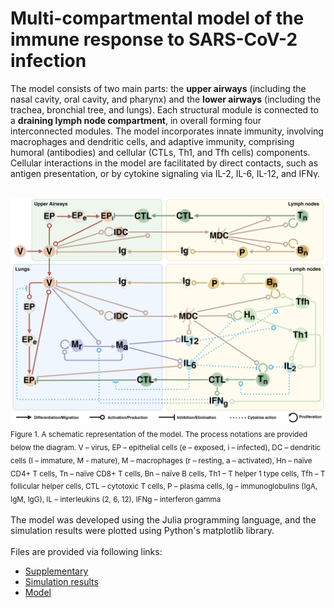 # Multi-compartmental model of the immune response to SARS-CoV-2 infection

The model consists of two main parts: the **upper airways** (including the nasal cavity, oral cavity, and pharynx) and the **lower airways** (including the trachea, bronchial tree, and lungs). Each structural module is connected to a **draining lymph node compartment**, in overall forming four interconnected modules. The model incorporates innate immunity, involving macrophages and dendritic cells, and adaptive immunity, comprising humoral (antibodies) and cellular (CTLs, Th1, and Tfh cells) components. Cellular interactions in the model are facilitated by direct contacts, such as antigen presentation, or by cytokine signaling via IL-2, IL-6, IL-12, and IFNγ.

<br>

<div style="display: inline-block;">
  <img src="supplementary/conceptual_scheme.png" alt="A schematic representation of the model" width="600" />
</div>
<sub>Figure 1. A schematic representation of the model. The process notations are provided below the diagram. V – virus, EP – epithelial cells (e – exposed, i – infected), DC – dendritic cells (I – immature, M - mature), M – macrophages (r – resting, a – activated), Hn – naïve CD4+ T cells, Tn – naïve CD8+ T cells, Bn – naïve B cells, Th1 – T helper 1 type cells, Tfh – T follicular helper cells, CTL – cytotoxic T cells, P – plasma cells, Ig – immunoglobulins (IgA, IgM, IgG), IL – interleukins (2, 6, 12), IFNg – interferon gamma</sub>

<br>
<br>
The model was developed using the Julia programming language, and the simulation results were plotted using Python's matplotlib library.
<br>
<br>
Files are provided via following links:

- [Supplementary](supplementary)
- [Simulation results](simulation_results)
- [Model](sars-cov-2-model-of-the-immune-response.jl)
